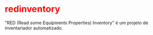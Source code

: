 <html>
  <head>
    <meta charset="utf-8"/>
  </head>
  <body>
    <h1 style="color:red">redinventory</h1>
    <p>"RED (Read some Equipments Properties) Inventory" é um projeto de inventariador automatizado.</p>
  </body>
</html>
